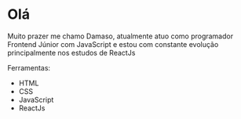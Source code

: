<h1>Olá</h1>

<p>
  Muito prazer me chamo Damaso, atualmente atuo como programador Frontend Júnior com JavaScript e estou com constante evolução principalmente
  nos estudos de ReactJs
</p>

<p>Ferramentas: </p>
<ul>
  <li>HTML</li>
  <li>CSS</li>
  <li>JavaScript</li>
  <li>ReactJs</li>
</ul>
